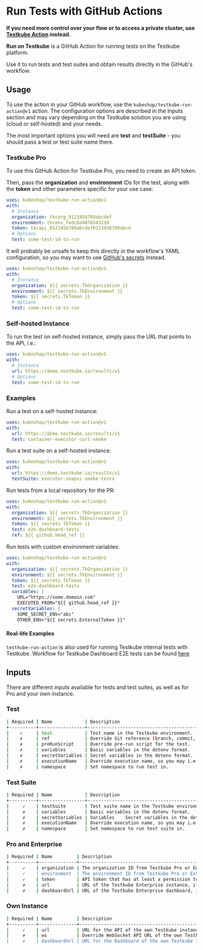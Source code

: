 # Run Tests with GitHub Actions
**If you need more control over your flow or to access a private cluster, use [Testkube Action](https://github.com/marketplace/actions/testkube-action) instead.**

**Run on Testkube** is a GitHub Action for running tests on the Testkube platform.

Use it to run tests and test suites and obtain results directly in the GitHub's workflow.

## Usage
To use the action in your GitHub workflow, use the ``kubeshop/testkube-run-action@v1`` action. The configuration options are described in the Inputs section and may vary depending on the Testkube solution you are using (cloud or self-hosted) and your needs.

The most important options you will need are **test** and **testSuite** - you should pass a test or test suite name there.

### Testkube Pro
To use this GitHub Action for Testkube Pro, you need to create an API token.

Then, pass the **organization** and **environment** IDs for the test, along with the **token** and other parameters specific for your use case:

```yaml
uses: kubeshop/testkube-run-action@v1
with:
  # Instance
  organization: tkcorg_0123456789abcdef
  environment: tkcenv_fedcba9876543210
  token: tkcapi_0123456789abcdef0123456789abcd
  # Options
  test: some-test-id-to-run
  ```

It will probably be unsafe to keep this directly in the workflow's YAML configuration, so you may want to use [GitHub's secrets](https://docs.github.com/en/actions/security-guides/encrypted-secrets) instead.

```yaml
uses: kubeshop/testkube-run-action@v1
with:
  # Instance
  organization: ${{ secrets.TkOrganization }}
  environment: ${{ secrets.TkEnvironment }}
  token: ${{ secrets.TkToken }}
  # Options
  test: some-test-id-to-run
  ```

### Self-hosted Instance


To run the test on self-hosted instance, simply pass the URL that points to the API, i.e.:

```yaml
uses: kubeshop/testkube-run-action@v1
with:
  # Instance
  url: https://demo.testkube.io/results/v1
  # Options
  test: some-test-id-to-run
  ```

### Examples

Run a test on a self-hosted instance:

```yaml
uses: kubeshop/testkube-run-action@v1
with:
  url: https://demo.testkube.io/results/v1
  test: container-executor-curl-smoke
  ```

Run a test suite on a self-hosted instance:

```yaml
uses: kubeshop/testkube-run-action@v1
with:
  url: https://demo.testkube.io/results/v1
  testSuite: executor-soapui-smoke-tests
  ```

Run tests from a local repository for the PR:

```yaml
uses: kubeshop/testkube-run-action@v1
with:
  organization: ${{ secrets.TkOrganization }}
  environment: ${{ secrets.TkEnvironment }}
  token: ${{ secrets.TkToken }}
  test: e2e-dashboard-tests
  ref: ${{ github.head_ref }}
  ```

Run tests with custom environment variables:

```yaml
uses: kubeshop/testkube-run-action@v1
with:
  organization: ${{ secrets.TkOrganization }}
  environment: ${{ secrets.TkEnvironment }}
  token: ${{ secrets.TkToken }}
  test: e2e-dashboard-tests
  variables: |
    URL="https://some.domain.com"
    EXECUTED_FROM="${{ github.head_ref }}"
  secretVariables: |
    SOME_SECRET_ENV="abc"
    OTHER_ENV="${{ secrets.ExternalToken }}"
```

#### Real-life Examples
`testkube-run-action` is also used for running Testkube internal tests with Testkube. Workflow for Testkube Dashboard E2E tests can be found [here](https://github.com/kubeshop/testkube-dashboard/blob/develop/.github/workflows/pr_checks.yml#L28)

## Inputs
There are different inputs available for tests and test suites, as well as for Pro and your own instance.

### Test

```sh
| Required | Name            | Description
+----------+-----------------+-----------------------------------------------------------
|    ✓     | test            | Test name in the Testkube environment.
|    ✗     | ref             | Override Git reference (branch, commit, tag) for the test.
|    ✗     | preRunScript    | Override pre-run script for the test.
|    ✗     | variables       | Basic variables in the dotenv format.
|    ✗     | secretVariables | Secret variables in the dotenv format.
|    ✗     | executionName   | Override execution name, so you may i.e. mention the PR.
|    ✗     | namespace       | Set namespace to run test in.
```

### Test Suite

```sh
| Required | Name            | Description
+----------+-----------------+---------------------------------------------------------
|     ✓	   | testSuite	     | Test suite name in the Testkube environment.
|     ✗	   | variables	     | Basic variables in the dotenv format.
|     ✗	   | secretVariables | Variables	Secret variables in the dotenv format.
|     ✗	   | executionName   | Override execution name, so you may i.e. mention the PR.
|     ✗	   | namespace       | Set namespace to run test suite in.
```

### Pro and Enterprise

```sh
| Required | Name	      | Description
+----------+--------------+------------------------------------------------------------------------------------------------------------------------------
|     ✓    | organization |	The organization ID from Testkube Pro or Enterprise - it starts with tkc_org, you may find it i.e. in the dashboard's URL.
|     ✓	   | environment  | The environment ID from Testkube Pro or Enterprise - it starts with tkc_env, you may find it i.e. in the dashboard's URL.
|     ✓	   | token        |	API token that has at least a permission to run specific test or test suite. Read more about creating API token in Testkube Pro or Enterprise.
|     ✗    | url          | URL of the Testkube Enterprise instance, if applicable.
|     ✗    | dashboardUrl | URL of the Testkube Enterprise dashboard, if applicable, to display links for the execution.
```

### Own Instance

```sh
| Required | Name         |	Description
+----------+--------------+----------------------------------------------------------------------------------------
|     ✓    | url          | URL for the API of the own Testkube instance.
|     ✗    | ws           | Override WebSocket API URL of the own Testkube instance (use it only if auto-detection doesn't work).
|     ✗    | dashboardUrl | URL for the Dashboard of the own Testkube instance, to display links for the execution.
```
